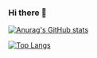 ### Hi there 👋

<!--
**SoarYu/SoarYu** is a ✨ _special_ ✨ repository because its `README.md` (this file) appears on your GitHub profile.

Here are some ideas to get you started:

- 🔭 I’m currently working on ...
- 🌱 I’m currently learning ...
- 👯 I’m looking to collaborate on ...
- 🤔 I’m looking for help with ...
- 💬 Ask me about ...
- 📫 How to reach me: ...
- 😄 Pronouns: ...
- ⚡ Fun fact: ...
-->

[![Anurag's GitHub stats](https://github-readme-stats.vercel.app/api?username=soaryu)](https://github.com/anuraghazra/github-readme-stats)

[![Top Langs](https://github-readme-stats.vercel.app/api/top-langs/?username=soaryu&layout=compact)](https://github.com/anuraghazra/github-readme-stats)
